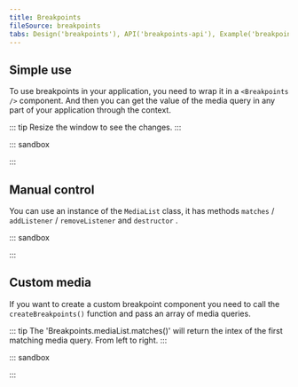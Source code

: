 ```yaml
---
title: Breakpoints
fileSource: breakpoints
tabs: Design('breakpoints'), API('breakpoints-api'), Example('breakpoints-code'), Changelog('breakpoints-changelog')
---
```


## Simple use

To use breakpoints in your application, you need to wrap it in a `<Breakpoints />` component.
And then you can get the value of the media query in any part of your application through the context.

::: tip
Resize the window to see the changes.
:::

::: sandbox

<script lang="tsx">
  export Demo from './examples/simple-use.tsx'; 
</script>

:::

## Manual control

You can use an instance of the `MediaList` class, it has methods `matches` / `addListener` / `removeListener` and `destructor` .

::: sandbox

<script lang="tsx">
  export Demo from './examples/manual-control.tsx'; 
</script>

:::

## Custom media

If you want to create a custom breakpoint component you need to call the `createBreakpoints()` function and pass an array of media queries.

::: tip
The 'Breakpoints.mediaList.matches()' will return the intex of the first matching media query. From left to right.
:::

::: sandbox

<script lang="tsx">
  export Demo from './examples/custom-media.tsx'; 
</script>

:::
